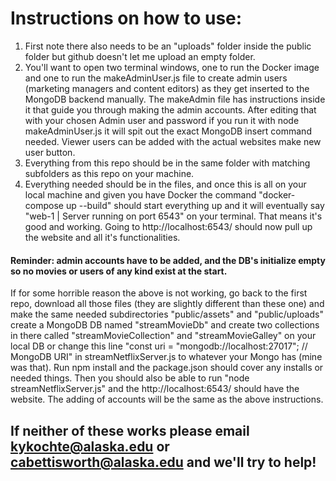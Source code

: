 # Instructions on how to use:
1) First note there also needs to be an "uploads" folder inside the public folder but github doesn't let me upload an empty folder.
2) You'll want to open two terminal windows, one to run the Docker image and one to run the makeAdminUser.js file to create admin users (marketing managers and content editors)
   as they get inserted to the MongoDB backend manually. The makeAdmin file has instructions inside it that guide you through making the admin accounts. After editing that with
   your chosen Admin user and password if you run it with node makeAdminUser.js it will spit out the exact MongoDB insert command needed. Viewer users can be added with the
   actual websites make new user button.
3) Everything from this repo should be in the same folder with matching subfolders as this repo on your machine.
4) Everything needed should be in the files, and once this is all on your local machine and given you have Docker the command "docker-compose up --build" should start everything
   up and it will eventually say "web-1      | Server running on port 6543" on your terminal. That means it's good and working. Going to http://localhost:6543/ should now pull up
   the website and all it's functionalities.
#### Reminder: admin accounts have to be added, and the DB's initialize empty so no movies or users of any kind exist at the start. 

If for some horrible reason the above is not working, go back to the first repo, download all those files (they are slightly different than these one) and make the same needed 
subdirectories "public/assets" and "public/uploads" create a MongoDB DB named "streamMovieDb" and create two collections in there called "streamMovieCollection" and 
"streamMovieGalley" on your local DB or change this line "const uri = "mongodb://localhost:27017"; // MongoDB URI" in streamNetflixServer.js to whatever your Mongo has (mine was that).
Run npm install and the package.json should cover any installs or needed things. 
Then you should also be able to run "node streamNetflixServer.js" and the http://localhost:6543/ should have the website. 
The adding of accounts will be the same as the above instructions. 

## If neither of these works please email kykochte@alaska.edu or cabettisworth@alaska.edu and we'll try to help! 
